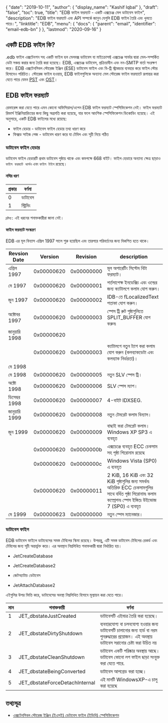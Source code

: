 {
  "date": "2019-10-11",
  "author": {
    "display_name": "Kashif Iqbal"
  },
  "draft": "false",
  "toc": true,
  "title": "EDB ফাইল ফরম্যাট - একটি এক্সচেঞ্জ মেল ডাটাবেস ফাইল",
  "description": "EDB ফাইল ফরম্যাট এবং API সম্পর্কে জানুন যেগুলি EDB ফাইল তৈরি এবং খুলতে পারে।",
  "linktitle": "EDB",
  "menu": {
    "docs": {
      "parent": "email",
      "identifier": "email-edb-bn"
    }
  },
  "lastmod": "2020-09-16"
}

## একটি EDB ফাইল কি?

.edb ফাইল এক্সটেনশন সহ একটি ফাইল হল মেলবক্স ডাটাবেস যা মাইক্রোসফ্ট এক্সচেঞ্জ সার্ভার দ্বারা মেল-সম্পর্কিত ডেটা সঞ্চয় করার জন্য তৈরি করা হয়েছে। EDB, এক্সচেঞ্জ ডাটাবেস, প্রক্রিয়াধীন এবং নন-SMTP বার্তা সংরক্ষণ করে। EDB এক্সটেনসিবল স্টোরেজ ইঞ্জিন (ESE) ডাটাবেস ফাইল এবং বি-ট্রি স্ট্রাকচার ব্যবহার করে ফাইল স্টোর হিসাবেও পরিচিত। স্টোরেজ ফাইল হওয়ায়, EDB ফাইলগুলিকে অন্যান্য মেল স্টোরেজ ফাইল ফরম্যাটে রূপান্তর করা যেতে পারে যেমন [PST](/email/pst/) এবং [OST](/email/ost/)।

## EDB ফাইল ফরম্যাট

রেফারেন্স করা যেতে পারে এমন কোনো অফিসিয়াল/ওপেন EDB ফাইল ফরম্যাট স্পেসিফিকেশন নেই। ফাইল ফরম্যাট রিভার্স ইঞ্জিনিয়ারিংয়ের জন্য কিছু অগ্রগতি করা হয়েছে, যার ফলে আংশিক স্পেসিফিকেশন ডিকোডিং হয়েছে। এই অনুসারে, একটি EDB ফাইলের মধ্যে রয়েছে:
 * ফাইল হেডার - ডাটাবেস ফাইল হেডার তথ্য ধারণ করে
 * ফিক্সড সাইজ পেজ - ডাটাবেস ধারণ করে যা টেবিল এবং সূচী নিয়ে গঠিত

### ডাটাবেস ফাইল হেডার
ডাটাবেস ফাইল হেডারটি প্রথম ডাটাবেস পৃষ্ঠায় থাকে এবং কমপক্ষে 668 বাইট। ফাইল হেডারে অন্যান্য ক্ষেত্র ছাড়াও `ফাইল ফরম্যাট ভার্সন` এবং `ফাইল টাইপ` রয়েছে।

#### নথির ধরণ
| প্রকার | বর্ণনা
---|---|
|0| ডাটাবেস|
|1| স্ট্রিমিং|

`দ্রষ্টব্য:` এই ধরনের শনাক্তকারীরা জানা নেই।

#### ফাইল ফরম্যাট সংস্করণ
EDB এর মূল বিন্যাস এপ্রিল 1997 সালে শুরু হয়েছিল এবং তারপরে পরিবর্তনের জন্য বিকশিত হতে থাকে।

|Revsion Date|Version|Revision|description
---|---|---|---|
|এপ্রিল 1997| 0x00000620| 0x00000000| মূল অপারেটিং সিস্টেম বিটা ফরম্যাট।|
|মে 1997 | 0x00000620 | 0x00000001 | শর্তসাপেক্ষ ইনডেক্সিং এবং ওল্ডের জন্য ক্যাটালগে কলাম যোগ করুন।|
|জুন 1997|0x00000620|0x00000002|IDB-তে fLocalizedText পতাকা যোগ করুন।|
|অক্টোবর 1997|0x00000620|0x00000003|স্পেস ট্রি রুট পৃষ্ঠাগুলিতে SPLIT_BUFFER যোগ করুন৷|
|জানুয়ারি 1998 | 0x00000620
||0x00000620|0x00000003|ক্যাটালগে নতুন ট্যাগ করা কলাম যোগ করুন (কলব্যাকডেটা এবং কলব্যাক নির্ভরতা)।|
|মে 1998
|মে 1998|0x00000620|0x00000005|নতুন SLV স্পেস ট্রি।|
|অক্টো 1998|0x00000620|0x00000006|SLV স্পেস ম্যাপ।|
|ডিসেম্বর 1998|0x00000620|0x00000007|4-বাইট IDXSEG.|
|জানুয়ারি 1999|0x00000620|0x00000008|নতুন টেমপ্লেট কলাম বিন্যাস।|
|জুন 1999|0x00000620|0x00000009|বাছাই করা টেমপ্লেট কলাম। Windows XP SP3 এ ব্যবহৃত
||0x00000620|0x0000000b|এক্সচেঞ্জে ব্যবহৃত ECC চেকসাম সহ পৃষ্ঠা শিরোনাম রয়েছে|
||0x00000620|0x0000000c|Windows Vista (SP0) এ ব্যবহৃত|
||0x00000620|0x00000011|2 KiB, 16 KiB এবং 32 KiB পৃষ্ঠাগুলির জন্য সমর্থন৷ অতিরিক্ত ECC চেকসামগুলির সাথে বর্ধিত পৃষ্ঠা শিরোনাম৷ কলাম কম্প্রেশন৷ স্পেস ইঙ্গিত৷ উইন্ডোজ 7 (SP0) এ ব্যবহৃত |
|মে 1999|0x00000623|0x00000000|নতুন স্পেস ম্যানেজার।|

### ডাটাবেস ফাইল

EDB ডাটাবেস ফাইলে ডাটাবেসের সমস্ত টেবিলের স্কিমা রয়েছে। উপরন্তু, এটি সমস্ত ডাটাবেস টেবিলের রেকর্ড এবং টেবিলের জন্য সূচী অন্তর্ভুক্ত করে। এর অবস্থান নিম্নলিখিত শনাক্তকারী দ্বারা নির্ধারিত হয়।

* JetCreateDatabase

* JetCreateDatabase2

* জেটঅ্যাটাচ ডেটাবেস

* JetAttachDatabase2


এইগুলির উপর ভিত্তি করে, ডাটাবেসের অবস্থা নিম্নলিখিত হিসাবে মূল্যায়ন করা যেতে পারে।

|মান|শনাক্তকারী|বর্ণনা
---|---|---|
|1|JET_dbstateJustCreated|ডাটাবেসটি এইমাত্র তৈরি করা হয়েছে।|
|2|JET_dbstateDirtyShutdown| ব্যবহারযোগ্য বা চলনযোগ্য হওয়ার জন্য ডাটাবেসটি চালানোর জন্য হার্ড বা নরম পুনরুদ্ধারের প্রয়োজন। এই অবস্থায় ডাটাবেস সরানোর চেষ্টা করা উচিত নয়
|3|JET_dbstateCleanShutdown|ডাটাবেস একটি পরিষ্কার অবস্থায় আছে। ডাটাবেস কোনো লগ ফাইল ছাড়া সংযুক্ত করা যেতে পারে.|
|4|JET_dbstateBeingConverted|ডাটাবেস আপগ্রেড করা হচ্ছে।|
|5|JET_dbstateForceDetachInternal|এই মানটি WindowsXP-এ চালু করা হয়েছে|
 
## তথ্যসূত্র
 * [এক্সটেনসিবল স্টোরেজ ইঞ্জিন (ইএসই) ডেটাবেস ফাইল (ইডিবি) স্পেসিফিকেশন](https://github.com/libyal/libesedb/tree/main/documentation)

